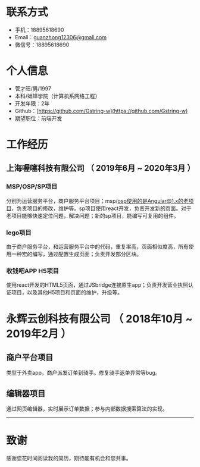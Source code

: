 
# 联系方式
- 手机：18895618690
- Email：guanzhong12306@gmail.com 
- 微信号：18895618690
# 个人信息
 - 管才旺/男/1997
 - 本科/蚌埠学院（计算机系网络工程）
 - 开发年限：2年
 - Github：[https://github.com/Gstring-w](https://github.com/Gstring-w)
 - 期望职位：前端开发


# 工作经历
## 上海喔噻科技有限公司 （ 2019年6月 ~ 2020年3月 ）

### MSP/OSP/SP项目 
分别为运营服务平台，商户服务平台项目；msp/osp使用的是Angular@1.x的老项目，负责项目的修改，维护等。sp项目使用react开发，负责开发新的页面。对于老项目能够快速定位问题，解决问题；新的sp项目，能编写可复用的组件。

### lego项目 
由于商户服务平台，和运营服务平台中的代码，重复率高，页面相似度高，所有使用一种宏的编写，通过配置生成页面；负责开发部分区块。

### 收钱吧APP H5项目
使用react开发的HTML5页面，通过JSbridge连接原生app；负责开发营业执照认证项目，以及其他H5项目和页面的维护，升级等。

  
# 永辉云创科技有限公司 （ 2018年10月 ~ 2019年2月 ）

## 商户平台项目 
类型于外卖app，商户派发订单到骑手。修复骑手返单异常等bug。


## 编辑器项目 
通过网页编辑器，实时展示订单数据；参与内部数据搜索算法的实现。

     
---    
# 致谢
感谢您花时间阅读我的简历，期待能有机会和您共事。
      